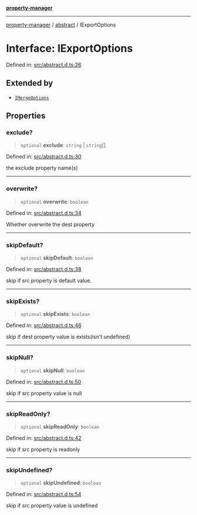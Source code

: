 [**property-manager**](../../README.md)

***

[property-manager](../../modules.md) / [abstract](../README.md) / IExportOptions

# Interface: IExportOptions

Defined in: [src/abstract.d.ts:26](https://github.com/snowyu/property-manager.js/blob/875a648099d0c063400c33d31fea8b465b85b679/src/abstract.d.ts#L26)

## Extended by

- [`IMergeOptions`](IMergeOptions.md)

## Properties

### exclude?

> `optional` **exclude**: `string` \| `string`[]

Defined in: [src/abstract.d.ts:30](https://github.com/snowyu/property-manager.js/blob/875a648099d0c063400c33d31fea8b465b85b679/src/abstract.d.ts#L30)

the exclude property name(s)

***

### overwrite?

> `optional` **overwrite**: `boolean`

Defined in: [src/abstract.d.ts:34](https://github.com/snowyu/property-manager.js/blob/875a648099d0c063400c33d31fea8b465b85b679/src/abstract.d.ts#L34)

Whether overwrite the dest property

***

### skipDefault?

> `optional` **skipDefault**: `boolean`

Defined in: [src/abstract.d.ts:38](https://github.com/snowyu/property-manager.js/blob/875a648099d0c063400c33d31fea8b465b85b679/src/abstract.d.ts#L38)

skip if src property is default value.

***

### skipExists?

> `optional` **skipExists**: `boolean`

Defined in: [src/abstract.d.ts:46](https://github.com/snowyu/property-manager.js/blob/875a648099d0c063400c33d31fea8b465b85b679/src/abstract.d.ts#L46)

skip if dest property value is exists(isn't undefined)

***

### skipNull?

> `optional` **skipNull**: `boolean`

Defined in: [src/abstract.d.ts:50](https://github.com/snowyu/property-manager.js/blob/875a648099d0c063400c33d31fea8b465b85b679/src/abstract.d.ts#L50)

skip if src property value is null

***

### skipReadOnly?

> `optional` **skipReadOnly**: `boolean`

Defined in: [src/abstract.d.ts:42](https://github.com/snowyu/property-manager.js/blob/875a648099d0c063400c33d31fea8b465b85b679/src/abstract.d.ts#L42)

skip if src property is readonly

***

### skipUndefined?

> `optional` **skipUndefined**: `boolean`

Defined in: [src/abstract.d.ts:54](https://github.com/snowyu/property-manager.js/blob/875a648099d0c063400c33d31fea8b465b85b679/src/abstract.d.ts#L54)

skip if src property value is undefined
